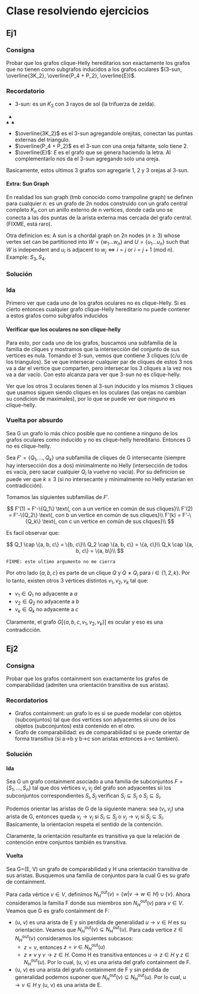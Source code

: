 # Clase resolviendo ejercicios

## Ej1

### Consigna

Probar que los grafos clique-Helly hereditarios son exactamente los grafos que no tienen como subgrafos inducidos a los grafos oculares $(3-sun, \overline{3K_2}, \overline{P_4 + P_2}, \overline{E})$.

### Recordatorio

- 3-sun: es un $K_3$ con 3 rayos de sol (la trifuerza de zelda).

```txt
 ▲
▲ ▲
```

- $\overline{3K_2}$ es el 3-sun agregandole orejitas, conectan las puntas externas del triangulo.
- $\overline{P_4 + P_2}$ es el 3-sun con una oreja faltante, solo tiene 2.
- $\overline{E}$: $E$ es el grafo que se genera haciendo la letra. Al complementarlo nos da el 3-sun agregando solo una oreja.

Basicamente, estos ultimos 3 grafos son agregarle 1, 2 y 3 orejas al 3-sun.

#### Extra: Sun Graph

En realidad los sun graph (tmb conocido como trampoline graph) se definen para cualquier n: es un grafo de 2n nodos construido con un grafo central completo $K_n$ con un anillo externo de n vertices, donde cada uno se conecta a las dos puntas de la arista externa mas cercada del grafo central. (FIXME, está raro).

Otra definicion es: A sun is a chordal graph on 2n nodes $(n \geq 3)$ whose vertex set can be partitioned into $W = \{w_1 \dots w_n\}$ and $U = \{u_1\dots u_n\}$ such that $W$ is independent and $u_i$ is adjacent to $w_j \iff i=j$ or $i=j+1$ (mod n). Example: $S_3 ,S_4$.

### Solución

### Ida

Primero ver que cada uno de los grafos oculares no es clique-Helly. Si es cierto entonces cualquier grafo clique-Helly hereditario no puede contener a estos grafos como subgrafos inducidos

#### Verificar que los oculares no son clique-helly

Para esto, por cada uno de los grafos, buscamos una subfamilia de la familia de cliques y mostramos que la intersección del conjunto de sus vertices es nula. Tomando el 3-sun, vemos que contiene 3 cliques (c/u de los triangulos). Se ve que intersecar cualquier par de cliques de estos 3 nos va a dar el vertice que comparten, pero intersecar los 3 cliques a la vez nos va a dar vacío. Con esto alcanza para ver que 3-sun no es clique-helly.

Ver que los otros 3 oculares tienen al 3-sun inducido y los mismos 3 cliques que usamos siguen siendo cliques en los oculares (las orejas no cambian su condicion de maximales), por lo que se puede ver que ninguno es clique-helly.

### Vuelta por absurdo

Sea G un grafo lo más chico posible que no contiene a ninguno de los grafos oculares como inducido y no es clique-helly hereditario. Entonces G no es clique-helly.

Sea $F'=\{Q_1, \dots, Q_k\}$ una subfamilia de cliques de G intersecante (siempre hay intersección dos a dos) minimalmente no Helly (intersección de todos es vacía, pero sacar cualquier $Q_i$ la vuelve no vacía). Por su definicion se puede ver que $k\geq 3$ (si no intersecante y minimalmente no Helly estarían en contradicción).

Tomamos las siguientes subfamilias de $F'$.

$$
F'(1) = F'-\{Q_1\} \text{, con a un vertice en común de sus cliques}\\
F'(2) = F'-\{Q_2\} \text{, con b un vertice en común de sus cliques}\\
F'(k) = F'-\{Q_k\} \text{, con c un vertice en común de sus cliques}\\
$$

Es facil observar que:

$$
Q_1 \cap \{a, b, c\} = \{b, c\}\\
Q_2 \cap \{a, b, c\} = \{a, c\}\\
Q_k \cap \{a, b, c\} = \{a, b\}\\
$$

```text
FIXME: este ultimo argumento no me cierra
```

Por otro lado $\{a, b, c\}$ es parte de un clique $Q$ y $Q \not= Q_i$ para $i \in \{1, 2, k\}$. Por lo tanto, existen otros 3 vértices distintos $v_1, v_2, v_k$ tal que:

- $v_1 \in Q_1$ no adyacente a $a$
- $v_2 \in Q_2$ no adyacente a $b$
- $v_k \in Q_k$ no adyacente a $c$

Claramente, el grafo $G[\{a, b, c, v_1, v_2, v_k\}]$ es ocular y eso es una contradicción.

## Ej2

### Consigna

Probar que los grafos containment son exactamente los grafos de comparabilidad (admiten una orientación transitiva de sus aristas).

### Recordatorios

- Grafos containment: un grafo lo es si se puede modelar con objetos (subconjuntos) tal que dos vertices son adyacentes sii uno de los objetos (subconjuntos) está contenido en el otro.
- Grafo de comparabilidad: es de comparabilidad si se puede orientar de forma transitiva (si a->b y b->c son aristas entonces a->c tambien).

### Solución

#### Ida

Sea G un grafo containment asociado a una familia de subconjuntos $F = \{S_1, \dots, S_n\}$ tal que dos vértices $v_i, v_j$ del grafo son adyacentes sii los subconjuntos correspondientes $S_i, S_j$ verifican $S_i \subseteq S_j$ o $S_j \subseteq S_i$.

Podemos orientar las aristas de G de la siguiente manera: sea $(v_i, v_j)$ una arista de G, entonces queda $v_i \rightarrow v_j$ si $S_i \subseteq S_j$ o $v_j \rightarrow v_i$ si $S_j \subseteq S_i$. Basicamente, la orientacion respeta el sentido de la contención.

Claramente, la orientación resultante es transitiva ya que la relación de contención entre conjuntos también es transitiva.

#### Vuelta

Sea G=(E, V) un grafo de comparabilidad y H una orientación transitiva de sus aristas. Busquemos una familia de conjuntos para la cual G es su grafo de containment.

Para cada vértice $v\in V$, definimos $N^{\text{out}}_H(v)=\{w | v \rightarrow w \in H\} \cup \{v\}$. Ahora consideramos la familia F donde sus miembros son $N^{\text{out}}_H(v)$ para $v\in V$. Veamos que G es grafo containment de F:

- (u, v) es una arista de E y sin perdida de generalidad $u\rightarrow v \in H$ es su orientación. Veamos que $N^{\text{out}}_H(v) \subseteq N^{\text{out}}_H(u)$. Para cada vertice $z \in N^{\text{out}}_H(v)$ consideramos los siguientes subcasos:
  - $z = v$, entonces $z = v \in N^{\text{out}}_H(u)$
  - $z \not= v$ y $v\rightarrow z \in H$. Como H es transitiva entonces $u \rightarrow z \in H$ y $z \in N^{\text{out}}_H(u)$.
Por lo cual, (u, v) es una arista del grafo containment de F.
- (u, v) es una arista del grafo containment de F y sin pérdida de generalidad podemos suponer que $N^{\text{out}}_H(v) \subseteq N^{\text{out}}_H(u)$. Por lo cual, $u \rightarrow v \in H$ y (u, v) es una arista de E.
